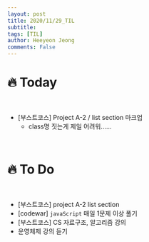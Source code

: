 ```yaml
---
layout: post
title: 2020/11/29_TIL
subtitle:
tags: [TIL]
author: Heeyeon Jeong
comments: False
---
```


# 🔥 Today

<br>

- [부스트코스] Project A-2 / list section 마크업
  - class명 짓는게 제일 어려워......

<br>

# 🔥 To Do

<br>

- [부스트코스] project A-2 list section
- [codewar] `javaScript` 매일 1문제 이상 풀기
- [부스트코스] CS 자료구조, 알고리즘 강의
- 운영체제 강의 듣기
